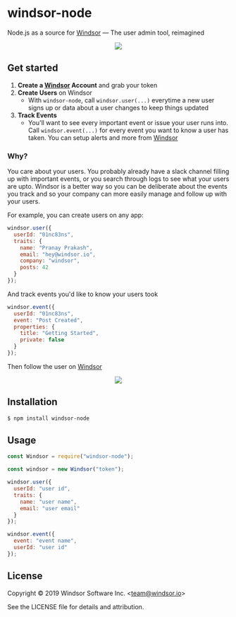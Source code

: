 # windsor-node

Node.js as a source for [Windsor](https://windsor.io) — The user admin tool, reimagined

<div align="center">
  <img src="https://cdn.windsor.io/github/windsor-node/windsor.png"/>
</div>

## Get started

1. **Create a [Windsor](https://windsor.io) Account** and grab your token
2. **Create Users** on Windsor
   - With `windsor-node`, call `windsor.user(...)` everytime a new user signs up or data about a user changes to keep things updated
3. **Track Events**
   - You'll want to see every important event or issue your user runs into. Call `windsor.event(...)` for every event you want to know a user has taken. You can setup alerts and more from [Windsor](https://windsor.io)

### Why?

You care about your users. You probably already have a slack channel filling up with important events, or you search through logs to see what your users are upto. Windsor is a better way so you can be deliberate about the events you track and so your company can more easily manage and follow up with your users.

For example, you can create users on any app:

```js
windsor.user({
  userId: "01nc83ns",
  traits: {
    name: "Pranay Prakash",
    email: "hey@windsor.io",
    company: "windsor",
    posts: 42
  }
});
```

And track events you'd like to know your users took

```js
windsor.event({
  userId: "01nc83ns",
  event: "Post Created",
  properties: {
    title: "Getting Started",
    private: false
  }
});
```

Then follow the user on [Windsor](https://windsor.io)

<div align="center">
  <img src="https://cdn.windsor.io/github/windsor-node/follow.png"/>
</div>

## Installation

```bash
$ npm install windsor-node
```

## Usage

```js
const Windsor = require("windsor-node");

const windsor = new Windsor("token");

windsor.user({
  userId: "user id",
  traits: {
    name: "user name",
    email: "user email"
  }
});

windsor.event({
  event: "event name",
  userId: "user id"
});
```

## License

Copyright &copy; 2019 Windsor Software Inc. \<team@windsor.io\>

See the LICENSE file for details and attribution.
